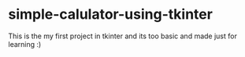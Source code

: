 # simple-calulator-using-tkinter
This is the my first project in tkinter and its too basic and made just for learning :)
